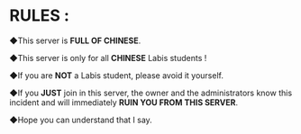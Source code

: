 # RULES :
◆This server is **FULL OF CHINESE**.

◆This server is only for all **CHINESE** Labis students !

◆If you are **NOT** a Labis student, please avoid it yourself.

◆If you **JUST** join in this server, the owner and the administrators know this incident and will immediately **RUIN YOU FROM THIS SERVER**.

◆Hope you can understand that I say.
